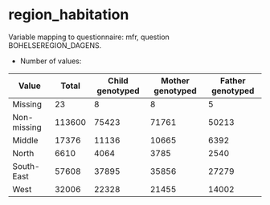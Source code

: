 # region_habitation
Variable mapping to questionnaire: mfr, question BOHELSEREGION_DAGENS.
- Number of values:

| Value | Total | Child genotyped | Mother genotyped | Father genotyped |
| ----- | ----- | --------------- | ---------------- | ---------------- |
| Missing | 23 | 8 | 8 | 5 |
| Non-missing | 113600 | 75423 | 71761 | 50213 |
| Middle | 17376 | 11136 | 10665 |6392 |
| North | 6610 | 4064 | 3785 |2540 |
| South-East | 57608 | 37895 | 35856 |27279 |
| West | 32006 | 22328 | 21455 |14002 |




